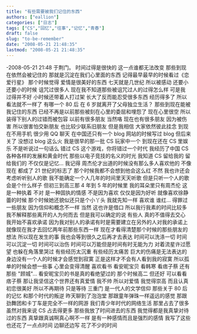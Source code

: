 ```yaml
---
title: "有些需要被我们记住的东西"
authors: ["eallion"]
categories: ["日志"]
tags: ["CS","回忆","往事","记忆","青春"]
draft: false
slug: "to-be-remember"
date: "2008-05-21 21:48:35"
lastmod: "2008-05-21 21:48:35"
---
```


-2008-05-21 21:48 于荆门。
时间过得是很快的
这一点谁都无法改变
那些到现在依然会被记住的
那就是沉淀在我们心里面的东西
记得最早最早的时候看过《恋爱行星》
那个时候觉得
爱情是很美好的东西
七天就是几世纪
所以被感动
还要小还要小的时候
诅咒过很多人
现在我不知道那些被诅咒过人的过得怎么样
可是我
过得并不好
小时候还带着人打过架
长大了反而能忍受很多东西
经历得多了
所以看法就不一样了
有哪一个 80 后
在 6 岁就离开了父母独立生活？
那些到现在能被我记住的东西
已经不再是以前那些被刻在心里的委屈和埋怨了
现在心里很空
所以装得下别人的过错而被包容
以前有很多朋友
当然咯
现在也有很多朋友
因为被伤害
所以很害怕交新朋友
也比较少联系旧朋友
但是我相信
大家依然彼此挂念
到现在不用手机
很少用 QQ 聊天
在中国还只有一个 blog 网站的时候写过 blog
但后来关了
没想过 blog 这么火
我是很早的那一批 CS 玩家中一个
到现在还在 CS 里娱乐
不是听说过一句话么
错过 CS 这个游戏，你将错过一个时代
我经历了中国 CS 各种各样的发展和黄金时代
那些以电子竞技的名义的时光
我知道
CS 留给我的
留给我们的
不仅仅是记忆...
我记得
周杰伦才出道的时候没有那么多人喜欢他的
不像现在
都成了 21 世纪的标志了
那个时候我都不会想到他会这么红
不然
我也许还会考虑听听别人的歌
我不能确定一个人几年的时间里天天听歌
但是只听一个人的歌
会是个什么样子
但初三到高三那 4 年到 5 年的时候里
我的耳朵里只有周杰伦
这是一种执着
不对
是一种固执的情感
不是因为喜欢
仅仅是因为好听
就像喜欢徐静蕾的时候
那个时候她还貌似还只是个小丫头
我就先知一样
喜欢谁
谁红...
得罪过一些朋友
因为信仰和概念不一样
当然
这也许是借口
所以我行我素的时间比较多
我不解释那些离开的人为何而去
但是我可以确定的说
有些人
真的不值得去交心
我开始不喜欢承诺
因为我对别人的承诺有时是需要建立在另外的人对我的承诺上
就像现在我才去回忆两年前那些东西一样
现在才看得清楚那个时候的那些朋友的想法
所以现在发生的事
我也会等到很久之后再才去表达
时间可以洗涤一切
时间可以沉淀一切
时间可以治伤
时间可以万能但是时间有时无能为力
对着流星许过愿望
也躲在角落里哭过
有些经历太沉重
有些经历太痛苦
巨大的伤痛是无法表达的
身边没有一个人的时候才会感觉到寂寞
正是这样才不会有人看到我的寂寞
所以孤单的时候会想一些事
心里会变得清醒
喜欢看书
看安昵宝贝
看韩寒
看痞子蔡
还有那些 "顾城"...
看安昵宝贝的书是真的看绝望过的
那个时候高二
但还好
可以看看痞子蔡
那让我坚信这个世界还有真爱情
我不帅
所以对爱情
我觉得崇高
而且认真
初恋很美好
所以不再期待
只是等待
三重门
是一代人的文学信仰
那些关于 80 后的记忆
和那个时代的叛逆
昨天聊到了泡泡堂
那跟童年弹珠一样遥远的感觉
那跟劲舞团和卡丁车是完全不一样的网游
我们青少年时代的网络生活
那里占去了很多
虽然对我来说
CS 占去得更多
那些我放了时间进去的东西
我觉得都是我真挚对待过的东西
真挚跟真诚啊真心啊不一样
是有一种感情而且是强烈的感情
我写了这些
也还花了一点点时间
边聊还边写
花了不少的时间
